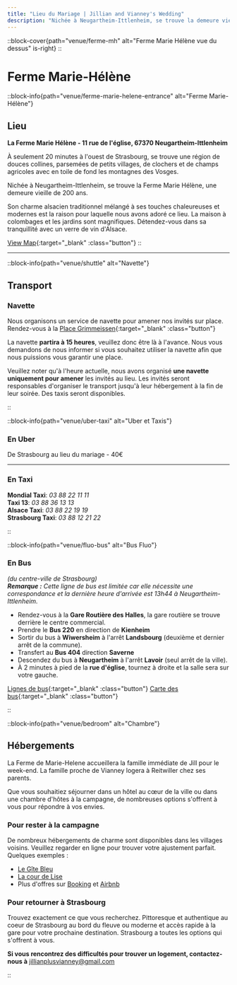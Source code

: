 ```yaml
---
title: "Lieu du Mariage | Jillian and Vianney's Wedding"
description: "Nichée à Neugartheim-Ittlenheim, se trouve la demeure vieille de 200 ans La Ferme Marie Hélène"
---
```


::block-cover{path="venue/ferme-mh" alt="Ferme Marie Hélène vue du dessus" is-right}
::

# Ferme Marie-Hélène

::block-info{path="venue/ferme-marie-helene-entrance" alt="Ferme Marie-Hélène"}

## Lieu

**La Ferme Marie Hélène - 11 rue de l'église, 67370 Neugartheim-Ittlenheim**

À seulement 20 minutes à l'ouest de Strasbourg, se trouve une région de douces collines, parsemées de petits villages, de clochers et de champs agricoles avec en toile de fond les montagnes des Vosges.

Nichée à Neugartheim-Ittlenheim, se trouve la Ferme Marie Hélène, une demeure vieille de 200 ans.

Son charme alsacien traditionnel mélangé à ses touches chaleureuses et modernes est la raison pour laquelle nous avons adoré ce lieu. La maison à colombages et les jardins sont magnifiques. Détendez-vous dans sa tranquillité avec un verre de vin d'Alsace.

[View Map](https://goo.gl/maps/TAVeMhVtBJFygBRLA){:target="\_blank" :class="button"}
::

---

::block-info{path="venue/shuttle" alt="Navette"}

## Transport

### Navette

Nous organisons un service de navette pour amener nos invités sur place.\
Rendez-vous à la [Place Grimmeissen](https://maps.app.goo.gl/DdxtJNF5W6VhrB6C8){:target="\_blank" :class="button"}

La navette **partira à 15 heures**, veuillez donc être là à l'avance. Nous vous demandons de nous informer si vous souhaitez utiliser la navette afin que nous puissions vous garantir une place.

Veuillez noter qu'à l'heure actuelle, nous avons organisé **une navette uniquement pour amener** les invités au lieu. Les invités seront responsables d'organiser le transport jusqu'à leur hébergement à la fin de leur soirée. Des taxis seront disponibles.

::

::block-info{path="venue/uber-taxi" alt="Uber et Taxis"}

### En Uber

De Strasbourg au lieu du mariage - 40€

---

### En Taxi

**Mondial Taxi**: _03 88 22 11 11_\
**Taxi 13**: _03 88 36 13 13_\
**Alsace Taxi**: _03 88 22 19 19_\
**Strasbourg Taxi**: _03 88 12 21 22_

::

::block-info{path="venue/fluo-bus" alt="Bus Fluo"}

### En Bus

_(du centre-ville de Strasbourg)_\
_**Remarque :** Cette ligne de bus est limitée car elle nécessite une correspondance et la dernière heure d'arrivée est 13h44 à Neugartheim-Ittlenheim._

- Rendez-vous à la **Gare Routière des Halles**, la gare routière se trouve derrière le centre commercial.
- Prendre le **Bus 220** en direction de **Kienheim**
- Sortir du bus à **Wiwersheim** à l'arrêt **Landsbourg** (deuxième et dernier arrêt de la commune).
- Transfert au **Bus 404** direction **Saverne**
- Descendez du bus à **Neugartheim** à l'arrêt **Lavoir** (seul arrêt de la ville).
- À 2 minutes à pied de la **rue d'église**, tournez à droite et la salle sera sur votre gauche.

[Lignes de bus](https://www.fluo.eu/){:target="\_blank" :class="button"} [Carte des bus](https://www.fluo.eu/ftp/document/plan-a0-fluo-67-sept-2023-web.pdf){:target="\_blank" :class="button"}

::

::block-info{path="venue/bedroom" alt="Chambre"}

## Hébergements

La Ferme de Marie-Helene accueillera la famille immédiate de Jill pour le week-end. La famille proche de Vianney logera à Reitwiller chez ses parents.

Que vous souhaitiez séjourner dans un hôtel au cœur de la ville ou dans une chambre d'hôtes à la campagne, de nombreuses options s'offrent à vous pour répondre à vos envies.

### Pour rester à la campagne

De nombreux hébergements de charme sont disponibles dans les villages voisins. Veuillez regarder en ligne pour trouver votre ajustement parfait.
Quelques exemples :

- [Le Gîte Bleu](https://www.legitebleu.fr/)
- [La cour de Lise](https://lacourdelise.fr/)
- Plus d'offres sur [Booking](https://www.booking.com/) et [Airbnb](https://www.airbnb.fr/)

### Pour retourner à Strasbourg

Trouvez exactement ce que vous recherchez. Pittoresque et authentique au coeur de Strasbourg au bord du fleuve ou moderne et accès rapide à la gare pour votre prochaine destination. Strasbourg a toutes les options qui s'offrent à vous.

**Si vous rencontrez des difficultés pour trouver un logement, contactez-nous à** jillianplusvianney@gmail.com

::
